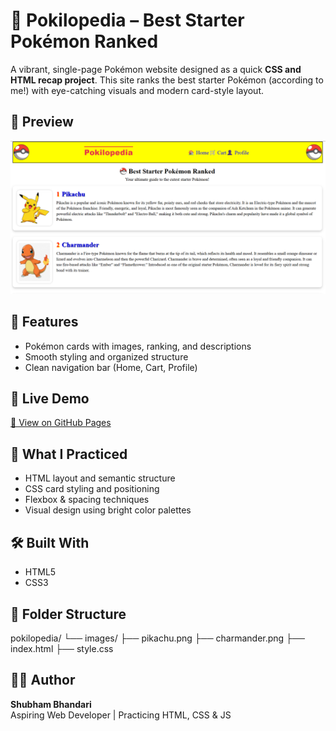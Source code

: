 
# 🧭 Pokilopedia – Best Starter Pokémon Ranked

A vibrant, single-page Pokémon website designed as a quick **CSS and HTML recap project**. This site ranks the best starter Pokémon (according to me!) with eye-catching visuals and modern card-style layout.

## 📸 Preview

![Pokilopedia Screenshot](https://github.com/Shubham277353/Pokilopedia/blob/main/images/Screenshot%202025-07-15%20230612.png)

## 🌟 Features

- Pokémon cards with images, ranking, and descriptions
- Smooth styling and organized structure
- Clean navigation bar (Home, Cart, Profile)

## 🚀 Live Demo

[🔗 View on GitHub Pages](https://shubham277353.github.io/Pokilopedia/) <!-- Add your live link here -->

## 🧠 What I Practiced

- HTML layout and semantic structure
- CSS card styling and positioning
- Flexbox & spacing techniques
- Visual design using bright color palettes

## 🛠️ Built With

- HTML5
- CSS3

## 📁 Folder Structure
pokilopedia/
└── images/
├── pikachu.png
├── charmander.png
├── index.html
├── style.css

## 🙋‍♂️ Author

**Shubham Bhandari**  
Aspiring Web Developer | Practicing HTML, CSS & JS  


